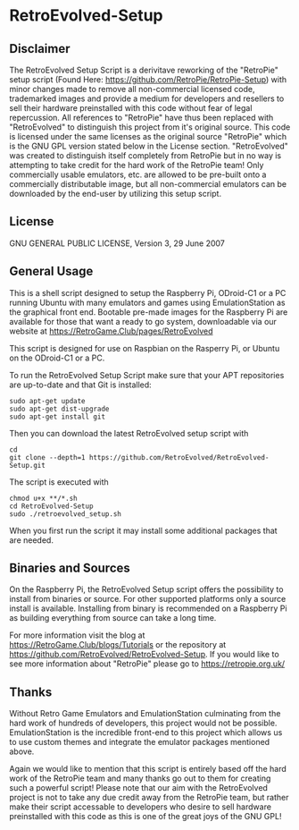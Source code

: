 RetroEvolved-Setup
==============

Disclaimer
------------

The RetroEvolved Setup Script is a derivitave reworking of the "RetroPie" setup script (Found Here: https://github.com/RetroPie/RetroPie-Setup) with minor changes made to remove all non-commercial licensed code, trademarked images and provide a medium for developers and resellers to sell their hardware preinstalled with this code without fear of legal repercussion. All references to "RetroPie" have thus been replaced with "RetroEvolved" to distinguish this project from it's original source. This code is licensed under the same licenses as the original source "RetroPie" which is the GNU GPL version stated below in the License section. "RetroEvolved" was created to distinguish itself completely from RetroPie but in no way is attempting to take credit for the hard work of the RetroPie team! Only commercially usable emulators, etc. are allowed to be pre-built onto a commercially distributable image, but all non-commercial emulators can be downloaded by the end-user by utilizing this setup script.

License
-------------

GNU GENERAL PUBLIC LICENSE, Version 3, 29 June 2007

General Usage
-------------

This is a shell script designed to setup the Raspberry Pi, ODroid-C1 or a PC running Ubuntu with many emulators and games using EmulationStation as the graphical front end. Bootable pre-made images for the Raspberry Pi are available for those that want a ready to go system, downloadable via our website at https://RetroGame.Club/pages/RetroEvolved

This script is designed for use on Raspbian on the Rasperry Pi, or Ubuntu on the ODroid-C1 or a PC.

To run the RetroEvolved Setup Script make sure that your APT repositories are up-to-date and that Git is installed:

```shell
sudo apt-get update
sudo apt-get dist-upgrade
sudo apt-get install git
```

Then you can download the latest RetroEvolved setup script with

```shell
cd
git clone --depth=1 https://github.com/RetroEvolved/RetroEvolved-Setup.git
```

The script is executed with 

```shell
chmod u+x **/*.sh
cd RetroEvolved-Setup
sudo ./retroevolved_setup.sh
```

When you first run the script it may install some additional packages that are needed.

Binaries and Sources
--------------------

On the Raspberry Pi, the RetroEvolved Setup script offers the possibility to install from binaries or source. For other supported platforms only a source install is available. Installing from binary is recommended on a Raspberry Pi as building everything from source can take a long time.

For more information visit the blog at https://RetroGame.Club/blogs/Tutorials or the repository at https://github.com/RetroEvolved/RetroEvolved-Setup. If you would like to see more information about "RetroPie" please go to https://retropie.org.uk/


Thanks
------

Without Retro Game Emulators and EmulationStation culminating from the hard work of hundreds of developers, this project would not be possible. EmulationStation is the incredible front-end to this project which allows us to use custom themes and integrate the emulator packages mentioned above.

Again we would like to mention that this script is entirely based off the hard work of the RetroPie team and many thanks go out to them for creating such a powerful script! Please note that our aim with the RetroEvolved project is not to take any due credit away from the RetroPie team, but rather make their script accessable to developers who desire to sell hardware preinstalled with this code as this is one of the great joys of the GNU GPL!

